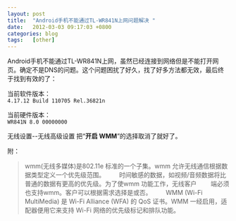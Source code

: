 ```yaml
---
layout: post
title:  "Android手机不能通过TL-WR841N上网问题解决 "
date:   2012-03-03 09:17:03 +0800
categories: blog
tags:   [other]
---
```

Android手机不能通过TL-WR841N上网，虽然已经连接到网络但是不能打开网页。确定不是DNS的问题。这个问题困扰了好久，找了好多方法都无效，最后终于找到有效的了：

当前软件版本：             
`4.17.12 Build 110705 Rel.36821n`

当前硬件版本：         
`WR841N 8.0 00000000`

无线设置--无线高级设置
把“**开启 WMM**”的选择取消了就好了。
 
附： 
 
> wmm(无线多媒体)是802.11e 标准的一个子集。wmm 允许无线通信根据数据类型定义一个优先级范围。
　　时间敏感的数据，如视频/音频数据将比普通的数据有更高的优先级。为了使wmm 功能工作，无线客户
　　端必须也支持wmm。客户可以根据需求选择是或否。
　　WMM (Wi-Fi MultiMedia) 是 Wi-Fi Alliance (WFA) 的 QoS 证书。WMM 一经启用，适配器便用它来支持 Wi-Fi 网络的优先级标记和排队功能。